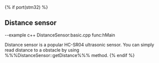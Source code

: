 {% if port(stm32) %}
## Distance sensor

--example c++ DistanceSensor:basic.cpp func:hMain

Distance sensor is a popular HC-SR04 ultrasonic sensor. You can simply read distance to a obstacle by using %%%DistanceSensor::getDistance%%% method.
{% endif %}
